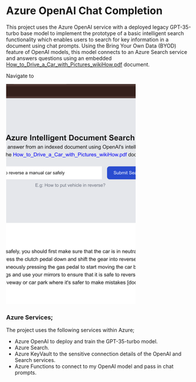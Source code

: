 # Azure OpenAI Chat Completion 

This project uses the Azure OpenAI service with a deployed legacy GPT-35-turbo base model to implement the prototype of a basic intelligent search functionality which enables users to search for key information in a document using chat prompts. Using the Bring Your Own Data (BYOD) feature of OpenAI models, this model connects to an Azure Search service and answers questions using an embedded [How_to_Drive_a_Car_with_Pictures_wikiHow.pdf](https://victoryaistorageaccount.blob.core.windows.net/fileupload-files/How_to_Drive_a_Car_with_Pictures_wikiHow.pdf?sp=r&st=2024-10-22T16:07:06Z&se=2026-12-01T01:07:06Z&sv=2022-11-02&sr=b&sig=eeVoxRq%2FU5xZmXA6WssPbG4NhsK%2BqExmn9zb2xpim%2Bs%3D) document. 

Navigate to 

<img src="./images/Screenshot-1.png" style="height: 600px; width: 70%; object-fit: cover;" />

### Azure Services; 

The project uses the following services within Azure; 

- Azure OpenAI to deploy and train the GPT-35-turbo model.
- Azure Search. 
- Azure KeyVault to the sensitive connection details of the OpenAI and Search services.  
- Azure Functions to connect to my OpenAI model and pass in chat prompts. 

